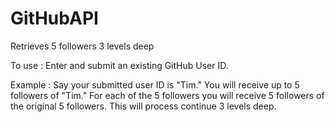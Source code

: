 # GitHubAPI
Retrieves 5 followers 3 levels deep

To use : Enter and submit an existing GitHub User ID.  


Example : Say your submitted user ID is "Tim."  You will receive up to 5 followers of "Tim."
For each of the 5 followers you will receive 5 followers of the original 5 followers.  This will 
process continue 3 levels deep. 
